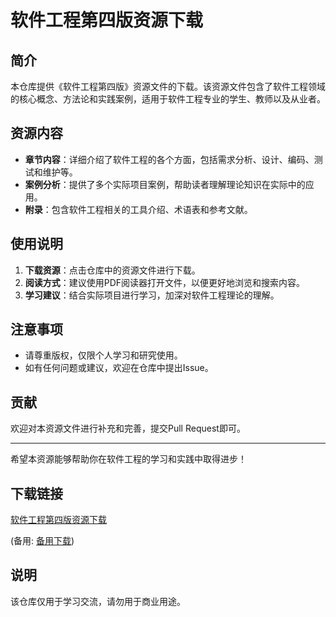 # 软件工程第四版资源下载

## 简介

本仓库提供《软件工程第四版》资源文件的下载。该资源文件包含了软件工程领域的核心概念、方法论和实践案例，适用于软件工程专业的学生、教师以及从业者。

## 资源内容

- **章节内容**：详细介绍了软件工程的各个方面，包括需求分析、设计、编码、测试和维护等。
- **案例分析**：提供了多个实际项目案例，帮助读者理解理论知识在实际中的应用。
- **附录**：包含软件工程相关的工具介绍、术语表和参考文献。

## 使用说明

1. **下载资源**：点击仓库中的资源文件进行下载。
2. **阅读方式**：建议使用PDF阅读器打开文件，以便更好地浏览和搜索内容。
3. **学习建议**：结合实际项目进行学习，加深对软件工程理论的理解。

## 注意事项

- 请尊重版权，仅限个人学习和研究使用。
- 如有任何问题或建议，欢迎在仓库中提出Issue。

## 贡献

欢迎对本资源文件进行补充和完善，提交Pull Request即可。

---

希望本资源能够帮助你在软件工程的学习和实践中取得进步！

## 下载链接
[软件工程第四版资源下载](https://pan.quark.cn/s/d9aa05613171) 

(备用: [备用下载](https://pan.baidu.com/s/1Jgbf9tpZ9JeLf3wYJa0RXw?pwd=1234))

## 说明

该仓库仅用于学习交流，请勿用于商业用途。
